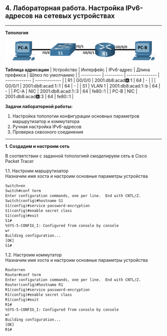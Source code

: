 ## 4. Лабораторная работа. Настройка IPv6-адресов на сетевых устройствах
____

**Топология**

![](Img-1.png)

**Таблица адресации**
| Устройство | Интерфейс | IPv6-адрес        | Длина префикса | Шлюз по умолчанию |
| ---------- | --------- | --------------- | ------------- | ------------- |
| R1         | G0/0/0    | 2001:db8:acad:a::1    | 64 | - |
|            | G0/0/1    | 2001:db8:acad:1::1    | 64 | - |
| S1         | VLAN 1    | 2001:db8:acad:1::b    | 64 | - |
| PC-A       | NIC       | 2001:db8:acad:1::3    | 64 | fe80::1 |
| PC-B       | NIC       | 2001:db8:acad:a::3    | 64 | fe80::1 |

**Задачи лабораторной работы:**
1. Настройка топологии конфигурации основных параметров маршрутизатор и коммутатора
2. Ручная настройка IPv6-адресов
3. Проверка сквозного соединения

___

**1. Создадим и настроим сеть**

В соответствии с заданной топологией смоделируем сеть в Cisco Packet Tracer

1.1. Настроим маршрутизатор\
Назначим имя хоста и настроим основные параметры устройства

```
Switch>en
Switch#conf term
Enter configuration commands, one per line.  End with CNTL/Z.
Switch(config)#hostname S1
S1(config)#service password-encryption
S1(config)#enable secret class
S1(config)#exit
S1#
%SYS-5-CONFIG_I: Configured from console by console
wr
Building configuration...
[OK]
S1#
```

1.2. Настроим коммутатор\
Назначим имя хоста и настроим основные параметры устройства
```
Router>en
Router#conf term
Enter configuration commands, one per line.  End with CNTL/Z.
Router(config)#hostname R1
R1(config)#service password-encryption
R1(config)#enable secret class
R1(config)#exit
R1#
%SYS-5-CONFIG_I: Configured from console by console
wr
Building configuration...
[OK]
R1#
```

